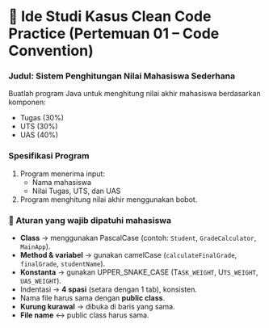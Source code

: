 # 📌 Ide Studi Kasus Clean Code Practice (Pertemuan 01 – Code Convention)

### Judul: Sistem Penghitungan Nilai Mahasiswa Sederhana

Buatlah program Java untuk menghitung nilai akhir mahasiswa berdasarkan komponen:

- Tugas (30%)
- UTS (30%)
- UAS (40%)

### Spesifikasi Program
1. Program menerima input:
   - Nama mahasiswa
   - Nilai Tugas, UTS, dan UAS
2. Program menghitung nilai akhir menggunakan bobot.

### 🎯 Aturan yang wajib dipatuhi mahasiswa
- **Class** → menggunakan PascalCase (contoh: `Student`, `GradeCalculator`, `MainApp`).
- **Method & variabel** → gunakan camelCase (`calculateFinalGrade`, `finalGrade`, `studentName`).
- **Konstanta** → gunakan UPPER_SNAKE_CASE (T`ASK_WEIGHT`, U`TS_WEIGHT`, `UAS_WEIGHT`).
- Indentasi → **4 spasi** (setara dengan 1 tab), konsisten.
- Nama file harus sama dengan **public class**.
- **Kurung kurawal** → dibuka di baris yang sama.
- **File name** ↔ public class harus sama.
